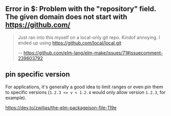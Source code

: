 ## Error in $: Problem with the "repository" field. The given domain does not start with <https://github.com/>

>Just ran into this myself on a local-only git repo. Kindof annoying. I ended up using https://github.com/local/local.git
>
>-- https://github.com/elm-lang/elm-make/issues/71#issuecomment-239603792

## pin specific version

For applications, it's generally a good idea to limit ranges or even pin them to specific versions (`1.2.3 <= v < 1.2.4` would only allow version `1.2.3`, for example).

https://dev.to/zwilias/the-elm-packagejson-file-119e